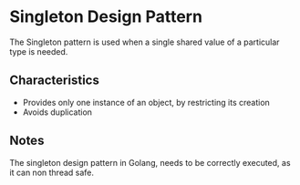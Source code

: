 # Singleton Design Pattern

The Singleton pattern is used when a single shared value of a particular type is needed.

## Characteristics

- Provides only one instance of an object, by restricting its creation
- Avoids duplication

## Notes

The singleton design pattern in Golang, needs to be correctly executed, as it can non thread safe.
